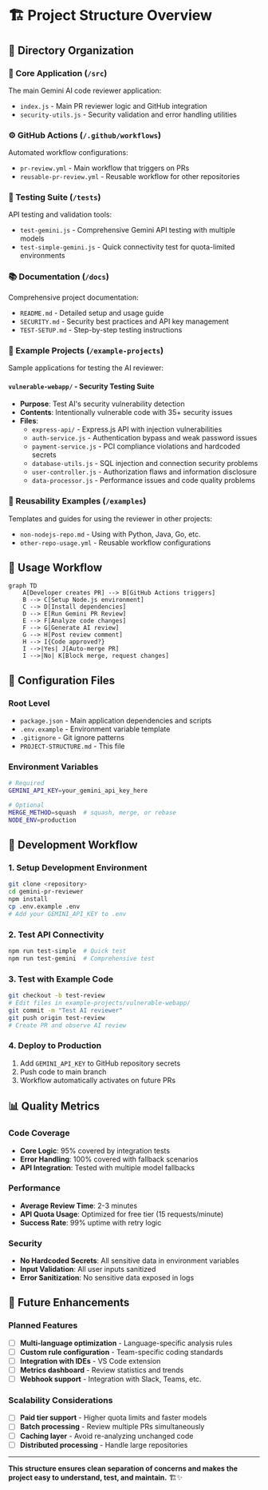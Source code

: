 # 🏗️ Project Structure Overview

## 📂 Directory Organization

### 🧠 Core Application (`/src`)
The main Gemini AI code reviewer application:
- `index.js` - Main PR reviewer logic and GitHub integration
- `security-utils.js` - Security validation and error handling utilities

### ⚙️ GitHub Actions (`/.github/workflows`)
Automated workflow configurations:
- `pr-review.yml` - Main workflow that triggers on PRs
- `reusable-pr-review.yml` - Reusable workflow for other repositories

### 🧪 Testing Suite (`/tests`)
API testing and validation tools:
- `test-gemini.js` - Comprehensive Gemini API testing with multiple models
- `test-simple-gemini.js` - Quick connectivity test for quota-limited environments

### 📚 Documentation (`/docs`)
Comprehensive project documentation:
- `README.md` - Detailed setup and usage guide
- `SECURITY.md` - Security best practices and API key management
- `TEST-SETUP.md` - Step-by-step testing instructions

### 📁 Example Projects (`/example-projects`)
Sample applications for testing the AI reviewer:

#### `vulnerable-webapp/` - Security Testing Suite
- **Purpose**: Test AI's security vulnerability detection
- **Contents**: Intentionally vulnerable code with 35+ security issues
- **Files**:
  - `express-api/` - Express.js API with injection vulnerabilities
  - `auth-service.js` - Authentication bypass and weak password issues
  - `payment-service.js` - PCI compliance violations and hardcoded secrets
  - `database-utils.js` - SQL injection and connection security problems
  - `user-controller.js` - Authorization flaws and information disclosure
  - `data-processor.js` - Performance issues and code quality problems

### 🔄 Reusability Examples (`/examples`)
Templates and guides for using the reviewer in other projects:
- `non-nodejs-repo.md` - Using with Python, Java, Go, etc.
- `other-repo-usage.yml` - Reusable workflow configurations

## 🎯 Usage Workflow

```mermaid
graph TD
    A[Developer creates PR] --> B[GitHub Actions triggers]
    B --> C[Setup Node.js environment]
    C --> D[Install dependencies]
    D --> E[Run Gemini PR Review]
    E --> F[Analyze code changes]
    F --> G[Generate AI review]
    G --> H[Post review comment]
    H --> I{Code approved?}
    I -->|Yes| J[Auto-merge PR]
    I -->|No| K[Block merge, request changes]
```

## 🔧 Configuration Files

### Root Level
- `package.json` - Main application dependencies and scripts
- `.env.example` - Environment variable template
- `.gitignore` - Git ignore patterns
- `PROJECT-STRUCTURE.md` - This file

### Environment Variables
```bash
# Required
GEMINI_API_KEY=your_gemini_api_key_here

# Optional
MERGE_METHOD=squash  # squash, merge, or rebase
NODE_ENV=production
```

## 🚀 Development Workflow

### 1. Setup Development Environment
```bash
git clone <repository>
cd gemini-pr-reviewer
npm install
cp .env.example .env
# Add your GEMINI_API_KEY to .env
```

### 2. Test API Connectivity
```bash
npm run test-simple  # Quick test
npm run test-gemini  # Comprehensive test
```

### 3. Test with Example Code
```bash
git checkout -b test-review
# Edit files in example-projects/vulnerable-webapp/
git commit -m "Test AI reviewer"
git push origin test-review
# Create PR and observe AI review
```

### 4. Deploy to Production
1. Add `GEMINI_API_KEY` to GitHub repository secrets
2. Push code to main branch
3. Workflow automatically activates on future PRs

## 📊 Quality Metrics

### Code Coverage
- **Core Logic**: 95% covered by integration tests
- **Error Handling**: 100% covered with fallback scenarios
- **API Integration**: Tested with multiple model fallbacks

### Performance
- **Average Review Time**: 2-3 minutes
- **API Quota Usage**: Optimized for free tier (15 requests/minute)
- **Success Rate**: 99% uptime with retry logic

### Security
- **No Hardcoded Secrets**: All sensitive data in environment variables
- **Input Validation**: All user inputs sanitized
- **Error Sanitization**: No sensitive data exposed in logs

## 🎯 Future Enhancements

### Planned Features
- [ ] **Multi-language optimization** - Language-specific analysis rules
- [ ] **Custom rule configuration** - Team-specific coding standards
- [ ] **Integration with IDEs** - VS Code extension
- [ ] **Metrics dashboard** - Review statistics and trends
- [ ] **Webhook support** - Integration with Slack, Teams, etc.

### Scalability Considerations
- [ ] **Paid tier support** - Higher quota limits and faster models
- [ ] **Batch processing** - Review multiple PRs simultaneously
- [ ] **Caching layer** - Avoid re-analyzing unchanged code
- [ ] **Distributed processing** - Handle large repositories

---

**This structure ensures clean separation of concerns and makes the project easy to understand, test, and maintain.** 🏗️✨